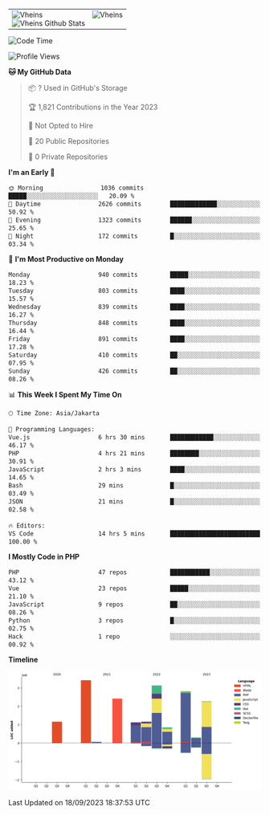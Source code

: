 <table>
  <tr>
    <td valign="top">
      <img src="https://github-readme-streak-stats.herokuapp.com/?user=Vheins&" alt="Vheins" /><br/>
      <img src="https://github-readme-stats.vercel.app/api?username=vheins&count_private=true&show_icons=true" alt="Vheins Github Stats">
    </td>
    <td valign="top">
      <img src="https://github-readme-stats.vercel.app/api/top-langs/?username=Vheins&count_private=true" alt="Vheins" /><br/>
    </td>
  </tr>
</table>

<!--START_SECTION:waka-->
![Code Time](http://img.shields.io/badge/Code%20Time-604%20hrs%2051%20mins-blue)

![Profile Views](http://img.shields.io/badge/Profile%20Views-0-blue)

**🐱 My GitHub Data** 

> 📦 ? Used in GitHub's Storage 
 > 
> 🏆 1,821 Contributions in the Year 2023
 > 
> 🚫 Not Opted to Hire
 > 
> 📜 20 Public Repositories 
 > 
> 🔑 0 Private Repositories 
 > 
**I'm an Early 🐤** 

```text
🌞 Morning                1036 commits        █████░░░░░░░░░░░░░░░░░░░░   20.09 % 
🌆 Daytime                2626 commits        █████████████░░░░░░░░░░░░   50.92 % 
🌃 Evening                1323 commits        ██████░░░░░░░░░░░░░░░░░░░   25.65 % 
🌙 Night                  172 commits         █░░░░░░░░░░░░░░░░░░░░░░░░   03.34 % 
```
📅 **I'm Most Productive on Monday** 

```text
Monday                   940 commits         █████░░░░░░░░░░░░░░░░░░░░   18.23 % 
Tuesday                  803 commits         ████░░░░░░░░░░░░░░░░░░░░░   15.57 % 
Wednesday                839 commits         ████░░░░░░░░░░░░░░░░░░░░░   16.27 % 
Thursday                 848 commits         ████░░░░░░░░░░░░░░░░░░░░░   16.44 % 
Friday                   891 commits         ████░░░░░░░░░░░░░░░░░░░░░   17.28 % 
Saturday                 410 commits         ██░░░░░░░░░░░░░░░░░░░░░░░   07.95 % 
Sunday                   426 commits         ██░░░░░░░░░░░░░░░░░░░░░░░   08.26 % 
```


📊 **This Week I Spent My Time On** 

```text
🕑︎ Time Zone: Asia/Jakarta

💬 Programming Languages: 
Vue.js                   6 hrs 30 mins       ████████████░░░░░░░░░░░░░   46.17 % 
PHP                      4 hrs 21 mins       ████████░░░░░░░░░░░░░░░░░   30.91 % 
JavaScript               2 hrs 3 mins        ████░░░░░░░░░░░░░░░░░░░░░   14.65 % 
Bash                     29 mins             █░░░░░░░░░░░░░░░░░░░░░░░░   03.49 % 
JSON                     21 mins             █░░░░░░░░░░░░░░░░░░░░░░░░   02.58 % 

🔥 Editors: 
VS Code                  14 hrs 5 mins       █████████████████████████   100.00 % 
```

**I Mostly Code in PHP** 

```text
PHP                      47 repos            ███████████░░░░░░░░░░░░░░   43.12 % 
Vue                      23 repos            █████░░░░░░░░░░░░░░░░░░░░   21.10 % 
JavaScript               9 repos             ██░░░░░░░░░░░░░░░░░░░░░░░   08.26 % 
Python                   3 repos             █░░░░░░░░░░░░░░░░░░░░░░░░   02.75 % 
Hack                     1 repo              ░░░░░░░░░░░░░░░░░░░░░░░░░   00.92 % 
```



**Timeline**

![Lines of Code chart](https://raw.githubusercontent.com/vheins/vheins/main/assets/bar_graph.png)


 Last Updated on 18/09/2023 18:37:53 UTC
<!--END_SECTION:waka-->
